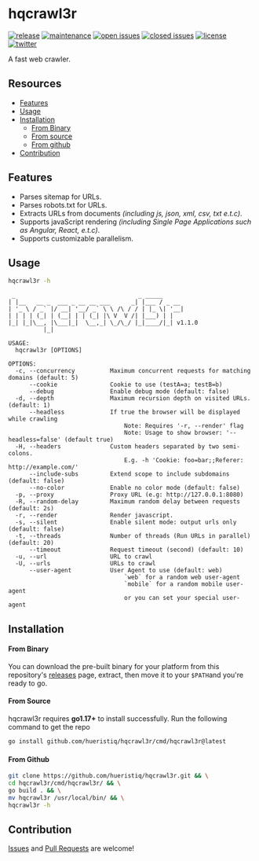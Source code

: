 # hqcrawl3r

[![release](https://img.shields.io/github/release/hueristiq/hqcrawl3r?style=flat&color=0040ff)](https://github.com/hueristiq/hqcrawl3r/releases) [![maintenance](https://img.shields.io/badge/maintained%3F-yes-0040ff.svg)](https://github.com/hueristiq/hqcrawl3r) [![open issues](https://img.shields.io/github/issues-raw/hueristiq/hqcrawl3r.svg?style=flat&color=0040ff)](https://github.com/hueristiq/hqcrawl3r/issues?q=is:issue+is:open) [![closed issues](https://img.shields.io/github/issues-closed-raw/hueristiq/hqcrawl3r.svg?style=flat&color=0040ff)](https://github.com/hueristiq/hqcrawl3r/issues?q=is:issue+is:closed) [![license](https://img.shields.io/badge/license-MIT-gray.svg?colorB=0040FF)](https://github.com/hueristiq/hqcrawl3r/blob/master/LICENSE) [![twitter](https://img.shields.io/badge/twitter-@itshueristiq-0040ff.svg)](https://twitter.com/itshueristiq)

A fast web crawler.

## Resources

* [Features](#features)
* [Usage](#usage)
* [Installation](#installation)
	* [From Binary](#from-binary)
	* [From source](#from-source)
	* [From github](#from-github)
* [Contribution](#contribution)

## Features

* Parses sitemap for URLs.
* Parses robots.txt for URLs.
* Extracts URLs from documents *(including js, json, xml, csv, txt e.t.c)*.
* Supports javaScript rendering *(including Single Page Applications such as Angular, React, e.t.c)*.
* Supports customizable parallelism.

## Usage

```bash
hqcrawl3r -h
```

```text
 _                                   _ _____      
| |__   __ _  ___ _ __ __ ___      _| |___ / _ __ 
| '_ \ / _` |/ __| '__/ _` \ \ /\ / / | |_ \| '__|
| | | | (_| | (__| | | (_| |\ V  V /| |___) | |   
|_| |_|\__, |\___|_|  \__,_| \_/\_/ |_|____/|_| v1.1.0
          |_|

USAGE:
  hqcrawl3r [OPTIONS]

OPTIONS:
  -c, --concurrency          Maximum concurrent requests for matching domains (default: 5)
      --cookie               Cookie to use (testA=a; testB=b)
      --debug                Enable debug mode (default: false)
  -d, --depth                Maximum recursion depth on visited URLs. (default: 1)
      --headless             If true the browser will be displayed while crawling
                                 Note: Requires '-r, --render' flag
                                 Note: Usage to show browser: '--headless=false' (default true)
  -H, --headers              Custom headers separated by two semi-colons.
                                 E.g. -h 'Cookie: foo=bar;;Referer: http://example.com/'
      --include-subs         Extend scope to include subdomains (default: false)
      --no-color             Enable no color mode (default: false)
  -p, --proxy                Proxy URL (e.g: http://127.0.0.1:8080)
  -R, --random-delay         Maximum random delay between requests (default: 2s)
  -r, --render               Render javascript.
  -s, --silent               Enable silent mode: output urls only (default: false)
  -t, --threads              Number of threads (Run URLs in parallel) (default: 20)
      --timeout              Request timeout (second) (default: 10)
  -u, --url                  URL to crawl
  -U, --urls                 URLs to crawl
      --user-agent           User Agent to use (default: web)
                                 `web` for a random web user-agent
                                 `mobile` for a random mobile user-agent
                                 or you can set your special user-agent
```

## Installation

#### From Binary

You can download the pre-built binary for your platform from this repository's [releases](https://github.com/hueristiq/hqcrawl3r/releases/) page, extract, then move it to your `$PATH`and you're ready to go.

#### From Source

hqcrawl3r requires **go1.17+** to install successfully. Run the following command to get the repo

```bash
go install github.com/hueristiq/hqcrawl3r/cmd/hqcrawl3r@latest
```

#### From Github

```bash
git clone https://github.com/hueristiq/hqcrawl3r.git && \
cd hqcrawl3r/cmd/hqcrawl3r/ && \
go build . && \
mv hqcrawl3r /usr/local/bin/ && \
hqcrawl3r -h
```

## Contribution

[Issues](https://github.com/hueristiq/hqcrawl3r/issues) and [Pull Requests](https://github.com/hueristiq/hqcrawl3r/pulls) are welcome! 